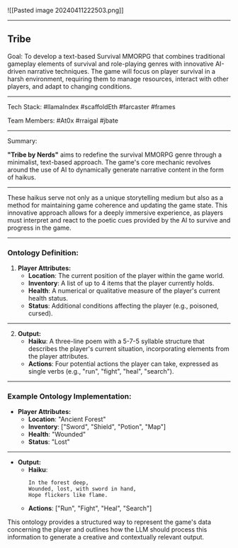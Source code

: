 ![[Pasted image 20240411222503.png]]

---
## Tribe

Goal: To develop a text-based Survival MMORPG that combines traditional gameplay elements of survival and role-playing genres with innovative AI-driven narrative techniques. The game will focus on player survival in a harsh environment, requiring them to manage resources, interact with other players, and adapt to changing conditions.

---

Tech Stack: #llamaIndex #scaffoldEth #farcaster #frames 

Team Members: #At0x #rraigal #jbate

---

Summary:

**"Tribe by Nerds"** aims to redefine the survival MMORPG genre through a minimalist, text-based approach. The game's core mechanic revolves around the use of AI to dynamically generate narrative content in the form of haikus. 

---

These haikus serve not only as a unique storytelling medium but also as a method for maintaining game coherence and updating the game state. This innovative approach allows for a deeply immersive experience, as players must interpret and react to the poetic cues provided by the AI to survive and progress in the game.

---
### Ontology Definition:

1. **Player Attributes:**
   - **Location**: The current position of the player within the game world.
   - **Inventory**: A list of up to 4 items that the player currently holds.
   - **Health**: A numerical or qualitative measure of the player's current health status.
   - **Status**: Additional conditions affecting the player (e.g., poisoned, cursed).
---

2. **Output:**
   - **Haiku**: A three-line poem with a 5-7-5 syllable structure that describes the player's current situation, incorporating elements from the player attributes.
   - **Actions**: Four potential actions the player can take, expressed as single verbs (e.g., "run", "fight", "heal", "search").

---

### Example Ontology Implementation:

- **Player Attributes:**
  - **Location**: "Ancient Forest"
  - **Inventory**: ["Sword", "Shield", "Potion", "Map"]
  - **Health**: "Wounded"
  - **Status**: "Lost"
---

- **Output:**
  - **Haiku**:
    ```
    In the forest deep,
    Wounded, lost, with sword in hand,
    Hope flickers like flame.
    ```
  - **Actions**: ["Run", "Fight", "Heal", "Search"]

This ontology provides a structured way to represent the game's data concerning the player and outlines how the LLM should process this information to generate a creative and contextually relevant output.